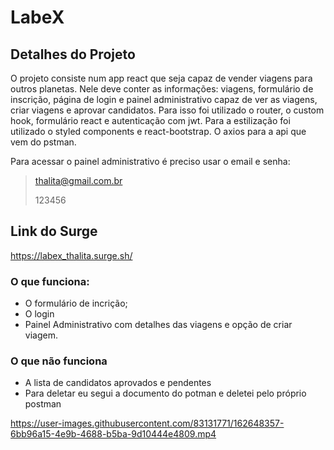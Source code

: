 # LabeX

## Detalhes do Projeto

O projeto consiste num app react que seja capaz de vender viagens para outros planetas. Nele deve conter as informações: viagens, formulário de inscrição, página de login e painel administrativo capaz de ver as viagens, criar viagens e aprovar candidatos. 
Para isso foi utilizado o router, o custom hook, formulário react e autenticação com jwt. Para a estilização foi utilizado o styled components e react-bootstrap. O axios para a api que vem do pstman.

Para acessar o painel administrativo é preciso usar o email e senha:

> thalita@gmail.com.br
> 
> 123456

## Link do Surge
https://labex_thalita.surge.sh/ 

### O que funciona:
 * O formulário de incrição;
 * O login
 * Painel Administrativo com detalhes das viagens e opção de criar viagem.

### O que não funciona
 * A lista de candidatos aprovados e pendentes
 * Para deletar eu segui a documento do potman e deletei pelo próprio postman




https://user-images.githubusercontent.com/83131771/162648357-6bb96a15-4e9b-4688-b5ba-9d10444e4809.mp4

